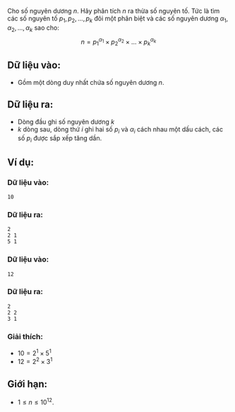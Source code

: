 Cho số nguyên dương $n$. Hãy phân tích $n$ ra thừa số nguyên tố. Tức là tìm các số nguyên tố $p_1, p_2, …, p_k$ đôi một phân biệt và các số nguyên dương $α_1, α_2, …, α_k$ sao cho:
$$n = {p_1}^{{\alpha _1}} \times {p_2}^{{\alpha _2}} \times ... \times {p_k}^{{\alpha _k}}$$

## Dữ liệu vào:
- Gồm một dòng duy nhất chứa số nguyên dương $n$.

## Dữ liệu ra:
- Dòng đầu ghi số nguyên dương $k$
- $k$ dòng sau, dòng thứ $i$ ghi hai số $p_i$ và $α_i$ cách nhau một dấu cách, các số $p_i$ được sắp xếp tăng dần.

## Ví dụ:
### Dữ liệu vào:
```
10
```

### Dữ liệu ra:
```
2
2 1
5 1
```

### Dữ liệu vào:
```
12
```

### Dữ liệu ra:
```
2
2 2
3 1
```

### Giải thích:
- $10 = 2^1 × 5^1$
- $12 = 2^2 × 3^1$

## Giới hạn:
- $1 ≤ n ≤ 10^{12}$.